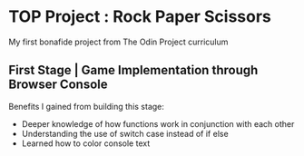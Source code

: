 # TOP Project : Rock Paper Scissors
My first bonafide project from The Odin Project curriculum

## First Stage | Game Implementation through Browser Console
Benefits I gained from building this stage:
* Deeper knowledge of how functions work in conjunction with each other
* Understanding the use of switch case instead of if else
* Learned how to color console text
